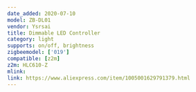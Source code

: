 ```yaml
---
date_added: 2020-07-10
model: ZB-DL01
vendor: Ysrsai
title: Dimmable LED Controller 
category: light
supports: on/off, brightness
zigbeemodel: ['019']
compatible: [z2m]
z2m: HLC610-Z
mlink: 
link: https://www.aliexpress.com/item/1005001629791379.html
---
```


